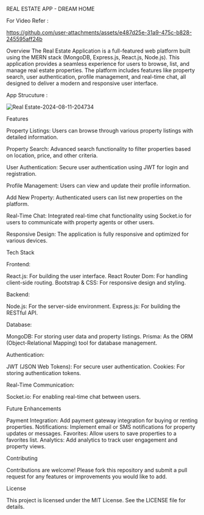 REAL ESTATE APP - DREAM HOME

For Video Refer :

https://github.com/user-attachments/assets/e487d25e-31a9-475c-b828-245595aff24b

Overview
The Real Estate Application is a full-featured web platform built using the MERN stack (MongoDB, Express.js, React.js, Node.js).
This application provides a seamless experience for users to browse, list, and manage real estate properties.
The platform includes features like property search, user authentication, profile management, and real-time chat, all designed to deliver a modern and 
responsive user interface.


App Strucuture : 

![Real Estate-2024-08-11-204734](https://github.com/user-attachments/assets/b28ee2af-8e48-4993-9476-fdd913422a15)

Features

Property Listings: Users can browse through various property listings with detailed information.

Property Search: Advanced search functionality to filter properties based on location, price, and other criteria.

User Authentication: Secure user authentication using JWT for login and registration.

Profile Management: Users can view and update their profile information.

Add New Property: Authenticated users can list new properties on the platform.

Real-Time Chat: Integrated real-time chat functionality using Socket.io for users to communicate with property agents or other users.

Responsive Design: The application is fully responsive and optimized for various devices.


Tech Stack


Frontend:

React.js: For building the user interface.
React Router Dom: For handling client-side routing.
Bootstrap & CSS: For responsive design and styling.

Backend:

Node.js: For the server-side environment.
Express.js: For building the RESTful API.

Database:

MongoDB: For storing user data and property listings.
Prisma: As the ORM (Object-Relational Mapping) tool for database management.

Authentication:

JWT (JSON Web Tokens): For secure user authentication.
Cookies: For storing authentication tokens.

Real-Time Communication:

Socket.io: For enabling real-time chat between users.


Future Enhancements

Payment Integration: Add payment gateway integration for buying or renting properties.
Notifications: Implement email or SMS notifications for property updates or messages.
Favorites: Allow users to save properties to a favorites list.
Analytics: Add analytics to track user engagement and property views.

Contributing

Contributions are welcome! Please fork this repository and submit a pull request for any features or improvements you would like to add.

License

This project is licensed under the MIT License. See the LICENSE file for details.
